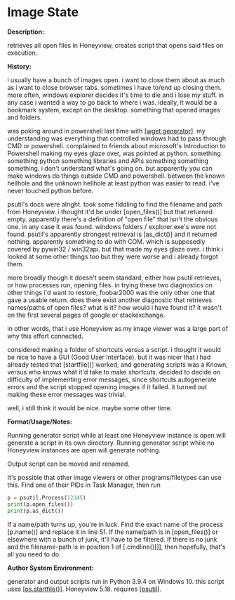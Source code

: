 # Image State

**Description:**

retrieves all open files in Honeyview, creates script that opens said files on execution.

**History:**

i usually have a bunch of images open. i want to close them about as much as i want to close browser tabs. sometimes i have to/end up closing them. more often, windows explorer decides it's time to die and i lose my stuff. in any case i wanted a way to go back to where i was. ideally, it would be a bookmark system, except on the desktop. something that opened images and folders.

was poking around in powershell last time with [[wget generator](https://github.com/meiyaismywaifu/utilities/tree/main/wget_generator)]. my understanding was everything that controlled windows had to pass through CMD or powershell. complained to friends about microsoft's Introduction to Powershell making my eyes glaze over, was pointed at python. something something python something libraries and APIs something something something. i don't understand what's going on. but apparently you can make windows do things outside CMD and powershell. between the known hellhole and the unknown hellhole at least python was easier to read. i've never touched python before.

psutil's docs were alright. took some fiddling to find the filename and path from Honeyview. i thought it'd be under [open_files()] but that returned empty. apparently there's a definition of "open file" that isn't the obvious one. in any case it was found. windows folders / explorer.exe's were not found. psutil's apparently strongest retrieval is [as_dict()] and it returned nothing. apparently something to do with COM. which is supposedly covered by pywin32 / win32api. but that made my eyes glaze over. i think i looked at some other things too but they were worse and i already forgot them.

more broadly though it doesn't seem standard, either how psutil retrieves, or how processes run, opening files. in trying these two diagnostics on other things i'd want to restore, foobar2000 was the only other one that gave a usable return. does there exist another diagnostic that retrieves names/paths of open files? what is it? how would i have found it? it wasn't on the first several pages of google or stackexchange.

in other words, that i use Honeyview as my image viewer was a large part of why this effort connected.

considered making a folder of shortcuts versus a script. i thought it would be nice to have a GUI (Good User Interface). but it was nicer that i had already tested that [startfile()] worked, and generating scripts was a Known, versus who knows what it'd take to make shortcuts. decided to decide on difficulty of implementing error messages, since shortcuts autogenerate errors and the script stopped opening images if it failed. it turned out making these error messages was trivial.

well, i still think it would be nice. maybe some other time.

**Format/Usage/Notes:**

Running generator script while at least one Honeyview instance is open will generate a script in its own directory. Running generator script while no Honeyview instances are open will generate nothing.

Output script can be moved and renamed.

It's possible that other image viewers or other programs/filetypes can use this. Find one of their PIDs in Task Manager, then run

```python
p = psutil.Process(12345)
print(p.open_files())
print(p.as_dict())
```

If a name/path turns up, you're in luck. Find the exact name of the process [p.name()] and replace it in line 51. If the name/path is in [open_files()] or elsewhere with a bunch of junk, it'll have to be filtered. If there is no junk and the filename-path is in position 1 of [.cmdline()[]], then hopefully, that's all you need to do.

**Author System Environment:**

generator and output scripts run in Python 3.9.4 on Windows 10. this script uses [[os.startfile()](https://docs.python.org/3/library/os.html#os.startfile)].
Honeyview 5.18.
requires [[psutil](https://pypi.org/project/psutil/)].

